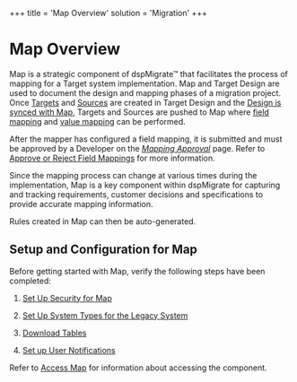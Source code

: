 +++
title = 'Map Overview'
solution = 'Migration'
+++

# Map Overview

Map is a strategic component of dspMigrate™ that facilitates the process
of mapping for a Target system implementation. Map and Target Design are
used to document the design and mapping phases of a migration project.
Once [Targets](../../Design/Use_Cases/Add_a_Target_in_Target_Design)
and [Sources](../../Design/Use_Cases/Assign_a_Source_to_a_Target)
are created in Target Design and the [Design is synced with
Map](../../Design/Use_Cases/Sync_Map_and_Target_Design_TD), Targets
and Sources are pushed to Map where [field
mapping](Perform_Field_Mapping) and [value
mapping](Perform_Value_Mapping_Overview) can be performed.

After the mapper has configured a field mapping, it is submitted and
must be approved by a Developer on the
<span style="font-style: italic;">[Mapping
Approval](../Page_Desc/Mapping_Approval_H)</span> page. Refer to
[Approve or Reject Field Mappings](Approve_or_Reject_Mappings) for
more information.

Since the mapping process can change at various times during the
implementation, Map is a key component within dspMigrate for capturing
and tracking requirements, customer decisions and specifications to
provide accurate mapping information.

Rules created in Map can then be auto-generated.

## Setup and Configuration for Map

Before getting started with Map, verify the following steps have been
completed:

1.  [Set Up Security for
    Map](../../dspMigrate/Set_Up_Security_for_dspMigrate)

2.  [Set Up System Types for the Legacy
    System](Set_up_a_System_Type_for_the_Legacy_System)

3.  [Download Tables](Download_Tables_Map)

4.  [Set up User Notifications](../Config/Setup_User_Notifications)

Refer to [Access Map](../Config/Access_Map) for information about
accessing the component.
